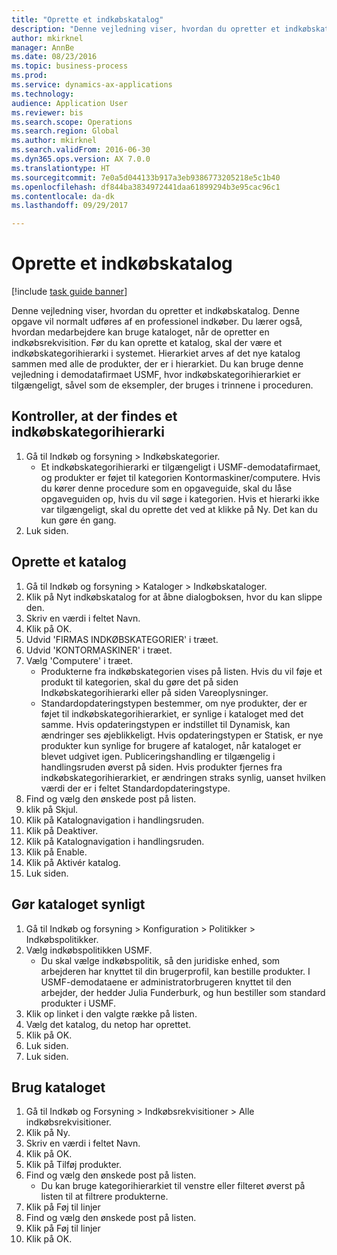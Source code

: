 ```yaml
--- 
title: "Oprette et indkøbskatalog"
description: "Denne vejledning viser, hvordan du opretter et indkøbskatalog."
author: mkirknel
manager: AnnBe
ms.date: 08/23/2016
ms.topic: business-process
ms.prod: 
ms.service: dynamics-ax-applications
ms.technology: 
audience: Application User
ms.reviewer: bis
ms.search.scope: Operations
ms.search.region: Global
ms.author: mkirknel
ms.search.validFrom: 2016-06-30
ms.dyn365.ops.version: AX 7.0.0
ms.translationtype: HT
ms.sourcegitcommit: 7e0a5d044133b917a3eb9386773205218e5c1b40
ms.openlocfilehash: df844ba3834972441daa61899294b3e95cac96c1
ms.contentlocale: da-dk
ms.lasthandoff: 09/29/2017

---
```

# <a name="create-a-procurement-catalog"></a>Oprette et indkøbskatalog

[!include [task guide banner](../../includes/task-guide-banner.md)]

Denne vejledning viser, hvordan du opretter et indkøbskatalog. Denne opgave vil normalt udføres af en professionel indkøber. Du lærer også, hvordan medarbejdere kan bruge kataloget, når de opretter en indkøbsrekvisition. Før du kan oprette et katalog, skal der være et indkøbskategorihierarki i systemet. Hierarkiet arves af det nye katalog sammen med alle de produkter, der er i hierarkiet. Du kan bruge denne vejledning i demodatafirmaet USMF, hvor indkøbskategorihierarkiet er tilgængeligt, såvel som de eksempler, der bruges i trinnene i proceduren.


## <a name="ensure-that-a-procurement-category-hierarchy-exists"></a>Kontroller, at der findes et indkøbskategorihierarki
1. Gå til Indkøb og forsyning > Indkøbskategorier.
    * Et indkøbskategorihierarki er tilgængeligt i USMF-demodatafirmaet, og produkter er føjet til kategorien Kontormaskiner/computere. Hvis du kører denne procedure som en opgaveguide, skal du låse opgaveguiden op, hvis du vil søge i kategorien. Hvis et hierarki ikke var tilgængeligt, skal du oprette det ved at klikke på Ny. Det kan du kun gøre én gang.  
2. Luk siden.

## <a name="create-a-catalog"></a>Oprette et katalog
1. Gå til Indkøb og forsyning > Kataloger > Indkøbskataloger.
2. Klik på Nyt indkøbskatalog for at åbne dialogboksen, hvor du kan slippe den.
3. Skriv en værdi i feltet Navn.
4. Klik på OK.
5. Udvid 'FIRMAS INDKØBSKATEGORIER' i træet.
6. Udvid 'KONTORMASKINER' i træet.
7. Vælg 'Computere' i træet.
    * Produkterne fra indkøbskategorien vises på listen. Hvis du vil føje et produkt til kategorien, skal du gøre det på siden Indkøbskategorihierarki eller på siden Vareoplysninger.  
    * Standardopdateringstypen bestemmer, om nye produkter, der er føjet til indkøbskategorihierarkiet, er synlige i kataloget med det samme. Hvis opdateringstypen er indstillet til Dynamisk, kan ændringer ses øjeblikkeligt. Hvis opdateringstypen er Statisk, er nye produkter kun synlige for brugere af kataloget, når kataloget er blevet udgivet igen. Publiceringshandling er tilgængelig i handlingsruden øverst på siden. Hvis produkter fjernes fra indkøbskategorihierarkiet, er ændringen straks synlig, uanset hvilken værdi der er i feltet Standardopdateringstype.  
8. Find og vælg den ønskede post på listen.
9. klik på Skjul.
10. Klik på Katalognavigation i handlingsruden.
11. Klik på Deaktiver.
12. Klik på Katalognavigation i handlingsruden.
13. Klik på Enable.
14. Klik på Aktivér katalog.
15. Luk siden.

## <a name="make-the-catalog-visible"></a>Gør kataloget synligt
1. Gå til Indkøb og forsyning > Konfiguration > Politikker > Indkøbspolitikker.
2. Vælg indkøbspolitikken USMF.
    * Du skal vælge indkøbspolitik, så den juridiske enhed, som arbejderen har knyttet til din brugerprofil, kan bestille produkter. I USMF-demodataene er administratorbrugeren knyttet til den arbejder, der hedder Julia Funderburk, og hun bestiller som standard produkter i USMF.  
3. Klik op linket i den valgte række på listen.
4. Vælg det katalog, du netop har oprettet.
5. Klik på OK.
6. Luk siden.
7. Luk siden.

## <a name="use-the-catalog"></a>Brug kataloget
1. Gå til Indkøb og Forsyning > Indkøbsrekvisitioner > Alle indkøbsrekvisitioner.
2. Klik på Ny.
3. Skriv en værdi i feltet Navn.
4. Klik på OK.
5. Klik på Tilføj produkter.
6. Find og vælg den ønskede post på listen.
    * Du kan bruge kategorihierarkiet til venstre eller filteret øverst på listen til at filtrere produkterne.  
7. Klik på Føj til linjer
8. Find og vælg den ønskede post på listen.
9. Klik på Føj til linjer
10. Klik på OK.


